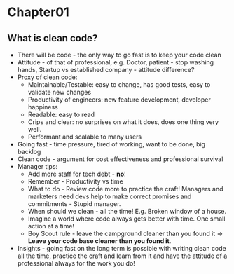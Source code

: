 # Chapter01
## What is clean code?

- There will be code - the only way to go fast is to keep your code clean
- Attitude - of that of professional, e.g. Doctor, patient - stop washing hands, Startup vs established company - attitude difference?
- Proxy of clean code:
    + Maintainable/Testable: easy to change, has good tests, easy to validate new changes
    + Productivity of engineers: new feature development, developer happiness 
    + Readable: easy to read
    + Crips and clear: no surprises on what it does, does one thing very well.
    + Performant and scalable to many users
- Going fast - time pressure, tired of working, want to be done, big backlog
- Clean code - argument for cost effectiveness and professional survival
- Manager tips:
    + Add more staff for tech debt - **no**!
    + Remember - Productivity vs time
    + What to do - Review code more to practice the craft! Managers and marketers need devs help to make correct promises and commitments - Stupid manager.
    + When should we clean - all the time! E.g. Broken window of a house.
    + Imagine a world where code always gets better with time. One small action at a time!
    + Boy Scout rule - leave the campground cleaner than you found it => **Leave your code base cleaner than you found it**.
- Insights - going fast on the long term is possible with writing clean code all the time, practice the craft and learn from it and have the attitude of a professional always for the work you do!

